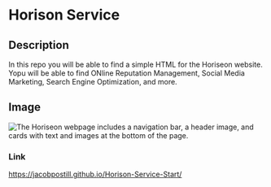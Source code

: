# Horison Service

## Description

In this repo you will be able to find a simple HTML for the Horiseon website. Yopu will be able to find ONline Reputation Management, Social Media Marketing, Search Engine Optimization, and more. 

## Image

![The Horiseon webpage includes a navigation bar, a header image, and cards with text and images at the bottom of the page.](./Assests/Images/qweqwe.png)

### Link

https://jacobpostill.github.io/Horison-Service-Start/
